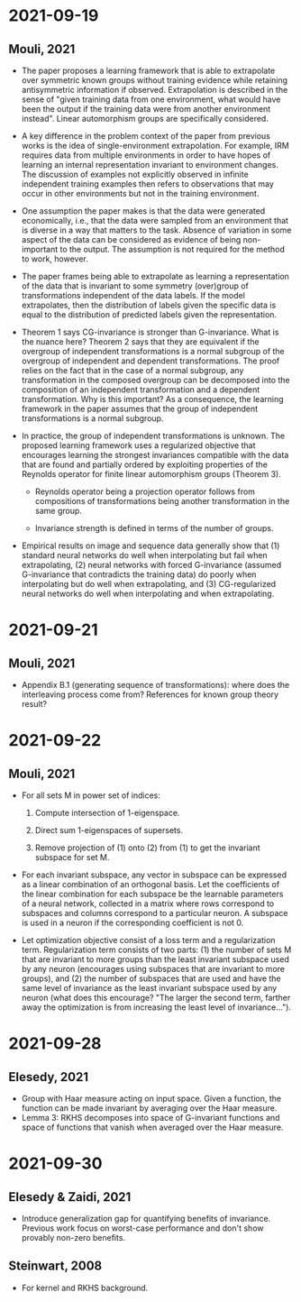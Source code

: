 # 2021-09-19
## Mouli, 2021

* The paper proposes a learning framework that is able to extrapolate over symmetric known groups without training evidence while retaining antisymmetric information if observed. Extrapolation is described in the sense of "given training data from one environment, what would have been the output if the training data were from another environment instead". Linear automorphism groups are specifically considered.

* A key difference in the problem context of the paper from previous works is the idea of single-environment extrapolation. For example, IRM requires data from multiple environments in order to have hopes of learning an internal representation invariant to environment changes. The discussion of examples not explicitly observed in infinite independent training examples then refers to observations that may occur in other environments but not in the training environment.

* One assumption the paper makes is that the data were generated economically, i.e., that the data were sampled from an environment that is diverse in a way that matters to the task. Absence of variation in some aspect of the data can be considered as evidence of being non-important to the output. The assumption is not required for the method to work, however.

* The paper frames being able to extrapolate as learning a representation of the data that is invariant to some symmetry (over)group of transformations independent of the data labels. If the model extrapolates, then the distribution of labels given the specific data is equal to the distribution of predicted labels given the representation.

* Theorem 1 says CG-invariance is stronger than G-invariance. What is the nuance here? Theorem 2 says that they are equivalent if the overgroup of independent transformations is a normal subgroup of the overgroup of independent and dependent transformations. The proof relies on the fact that in the case of a normal subgroup, any transformation in the composed overgroup can be decomposed into the composition of an independent transformation and a dependent transformation. Why is this important? As a consequence, the learning framework in the paper assumes that the group of independent transformations is a normal subgroup.

* In practice, the group of independent transformations is unknown. The proposed learning framework uses a regularized objective that encourages learning the strongest invariances compatible with the data that are found and partially ordered by exploiting properties of the Reynolds operator for finite linear automorphism groups (Theorem 3).

    * Reynolds operator being a projection operator follows from compositions of transformations being another transformation in the same group.
	
	* Invariance strength is defined in terms of the number of groups.

* Empirical results on image and sequence data generally show that (1) standard neural networks do well when interpolating but fail when extrapolating, (2) neural networks with forced G-invariance (assumed G-invariance that contradicts the training data) do poorly when interpolating but do well when extrapolating, and (3) CG-regularized neural networks do well when interpolating and when extrapolating.

# 2021-09-21
## Mouli, 2021

* Appendix B.1 (generating sequence of transformations): where does the interleaving process come from? References for known group theory result?

# 2021-09-22
## Mouli, 2021

* For all sets M in power set of indices:

    1. Compute intersection of 1-eigenspace.
	
	2. Direct sum 1-eigenspaces of supersets.
	
	3. Remove projection of (1) onto (2) from (1) to get the invariant subspace for set M.
	
* For each invariant subspace, any vector in subspace can be expressed as a linear combination of an orthogonal basis. Let the coefficients of the linear combination for each subspace be the learnable parameters of a neural network, collected in a matrix where rows correspond to subspaces and columns correspond to a particular neuron. A subspace is used in a neuron if the corresponding coefficient is not 0.

* Let optimization objective consist of a loss term and a regularization term. Regularization term consists of two parts: (1) the number of sets M that are invariant to more groups than the least invariant subspace used by any neuron (encourages using subspaces that are invariant to more groups), and (2) the number of subspaces that are used and have the same level of invariance as the least invariant subspace used by any neuron (what does this encourage? "The larger the second term, farther away the optimization is from increasing the least level of invariance...").

# 2021-09-28
## Elesedy, 2021

* Group with Haar measure acting on input space. Given a function, the function can be made invariant by averaging over the Haar measure.
* Lemma 3: RKHS decomposes into space of G-invariant functions and space of functions that vanish when averaged over the Haar measure.

# 2021-09-30
## Elesedy & Zaidi, 2021

* Introduce generalization gap for quantifying benefits of invariance. Previous work focus on worst-case performance and don't show provably non-zero benefits.

## Steinwart, 2008

* For kernel and RKHS background.

